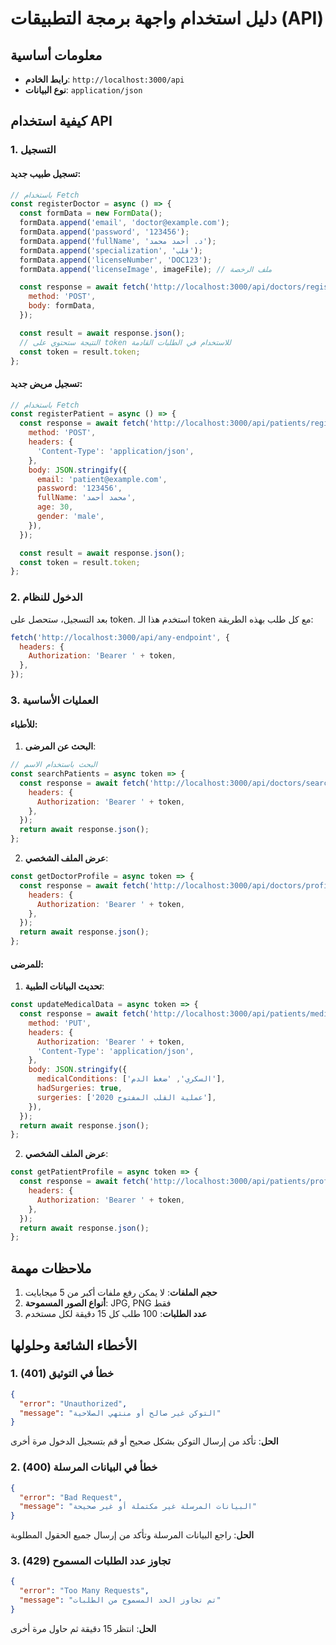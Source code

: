 # دليل استخدام واجهة برمجة التطبيقات (API)

## معلومات أساسية

- **رابط الخادم**: `http://localhost:3000/api`
- **نوع البيانات**: `application/json`

## كيفية استخدام API

### 1. التسجيل

#### تسجيل طبيب جديد:

```javascript
// باستخدام Fetch
const registerDoctor = async () => {
  const formData = new FormData();
  formData.append('email', 'doctor@example.com');
  formData.append('password', '123456');
  formData.append('fullName', 'د. أحمد محمد');
  formData.append('specialization', 'قلب');
  formData.append('licenseNumber', 'DOC123');
  formData.append('licenseImage', imageFile); // ملف الرخصة

  const response = await fetch('http://localhost:3000/api/doctors/register/email', {
    method: 'POST',
    body: formData,
  });

  const result = await response.json();
  // النتيجة ستحتوي على token للاستخدام في الطلبات القادمة
  const token = result.token;
};
```

#### تسجيل مريض جديد:

```javascript
// باستخدام Fetch
const registerPatient = async () => {
  const response = await fetch('http://localhost:3000/api/patients/register/email', {
    method: 'POST',
    headers: {
      'Content-Type': 'application/json',
    },
    body: JSON.stringify({
      email: 'patient@example.com',
      password: '123456',
      fullName: 'محمد أحمد',
      age: 30,
      gender: 'male',
    }),
  });

  const result = await response.json();
  const token = result.token;
};
```

### 2. الدخول للنظام

بعد التسجيل، ستحصل على token. استخدم هذا الـ token مع كل طلب بهذه الطريقة:

```javascript
fetch('http://localhost:3000/api/any-endpoint', {
  headers: {
    Authorization: 'Bearer ' + token,
  },
});
```

### 3. العمليات الأساسية

#### للأطباء:

1. **البحث عن المرضى**:

```javascript
// البحث باستخدام الاسم
const searchPatients = async token => {
  const response = await fetch('http://localhost:3000/api/doctors/search-patients?name=محمد', {
    headers: {
      Authorization: 'Bearer ' + token,
    },
  });
  return await response.json();
};
```

2. **عرض الملف الشخصي**:

```javascript
const getDoctorProfile = async token => {
  const response = await fetch('http://localhost:3000/api/doctors/profile', {
    headers: {
      Authorization: 'Bearer ' + token,
    },
  });
  return await response.json();
};
```

#### للمرضى:

1. **تحديث البيانات الطبية**:

```javascript
const updateMedicalData = async token => {
  const response = await fetch('http://localhost:3000/api/patients/medical-data', {
    method: 'PUT',
    headers: {
      Authorization: 'Bearer ' + token,
      'Content-Type': 'application/json',
    },
    body: JSON.stringify({
      medicalConditions: ['السكري', 'ضغط الدم'],
      hadSurgeries: true,
      surgeries: ['عملية القلب المفتوح 2020'],
    }),
  });
  return await response.json();
};
```

2. **عرض الملف الشخصي**:

```javascript
const getPatientProfile = async token => {
  const response = await fetch('http://localhost:3000/api/patients/profile', {
    headers: {
      Authorization: 'Bearer ' + token,
    },
  });
  return await response.json();
};
```

## ملاحظات مهمة

1. **حجم الملفات**: لا يمكن رفع ملفات أكبر من 5 ميجابايت
2. **أنواع الصور المسموحة**: JPG, PNG فقط
3. **عدد الطلبات**: 100 طلب كل 15 دقيقة لكل مستخدم

## الأخطاء الشائعة وحلولها

### 1. خطأ في التوثيق (401)

```json
{
  "error": "Unauthorized",
  "message": "التوكن غير صالح أو منتهي الصلاحية"
}
```

**الحل**: تأكد من إرسال التوكن بشكل صحيح أو قم بتسجيل الدخول مرة أخرى

### 2. خطأ في البيانات المرسلة (400)

```json
{
  "error": "Bad Request",
  "message": "البيانات المرسلة غير مكتملة أو غير صحيحة"
}
```

**الحل**: راجع البيانات المرسلة وتأكد من إرسال جميع الحقول المطلوبة

### 3. تجاوز عدد الطلبات المسموح (429)

```json
{
  "error": "Too Many Requests",
  "message": "تم تجاوز الحد المسموح من الطلبات"
}
```

**الحل**: انتظر 15 دقيقة ثم حاول مرة أخرى
